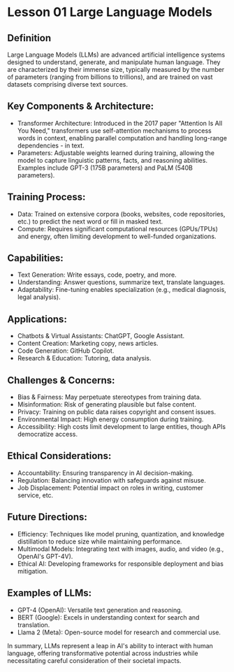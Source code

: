 # Lesson 01 Large Language Models

## Definition
Large Language Models (LLMs) are advanced artificial intelligence systems designed to understand, generate, and manipulate human language. They are characterized by their immense size, typically measured by the number of parameters (ranging from billions to trillions), and are trained on vast datasets comprising diverse text sources.

## Key Components & Architecture:

- Transformer Architecture: Introduced in the 2017 paper "Attention Is All You Need," transformers use self-attention mechanisms to process words in context, enabling parallel computation and handling long-range dependencies - in text.
- Parameters: Adjustable weights learned during training, allowing the model to capture linguistic patterns, facts, and reasoning abilities. Examples include GPT-3 (175B parameters) and PaLM (540B parameters).

## Training Process:

- Data: Trained on extensive corpora (books, websites, code repositories, etc.) to predict the next word or fill in masked text.
- Compute: Requires significant computational resources (GPUs/TPUs) and energy, often limiting development to well-funded organizations.

## Capabilities:

- Text Generation: Write essays, code, poetry, and more.
- Understanding: Answer questions, summarize text, translate languages.
- Adaptability: Fine-tuning enables specialization (e.g., medical diagnosis, legal analysis).


## Applications:

- Chatbots & Virtual Assistants: ChatGPT, Google Assistant.
- Content Creation: Marketing copy, news articles.
- Code Generation: GitHub Copilot.
- Research & Education: Tutoring, data analysis.


## Challenges & Concerns:

- Bias & Fairness: May perpetuate stereotypes from training data.
- Misinformation: Risk of generating plausible but false content.
- Privacy: Training on public data raises copyright and consent issues.
- Environmental Impact: High energy consumption during training.
- Accessibility: High costs limit development to large entities, though APIs democratize access.

## Ethical Considerations:
- Accountability: Ensuring transparency in AI decision-making.
- Regulation: Balancing innovation with safeguards against misuse.
- Job Displacement: Potential impact on roles in writing, customer service, etc.

## Future Directions:
- Efficiency: Techniques like model pruning, quantization, and knowledge distillation to reduce size while maintaining performance.
- Multimodal Models: Integrating text with images, audio, and video (e.g., OpenAI's GPT-4V).
- Ethical AI: Developing frameworks for responsible deployment and bias mitigation.

## Examples of LLMs:

- GPT-4 (OpenAI): Versatile text generation and reasoning.
- BERT (Google): Excels in understanding context for search and translation.
- Llama 2 (Meta): Open-source model for research and commercial use.

In summary, LLMs represent a leap in AI's ability to interact with human language, offering transformative potential across industries while necessitating careful consideration of their societal impacts.
